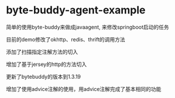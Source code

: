 # byte-buddy-agent-example
简单的使用byte-buddy来做成javaagent, 来修改springboot启动的任务

目前的demo修改了okhttp、redis、thrift的调用方法

添加了扫描指定注解方法的切入

增加了基于jersey的http的方法切入

更新了bytebuddy的版本到1.3.19

增加了使用advice注解的使用，用advice注解完成了基本相同的功能
